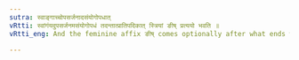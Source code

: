 ```yaml
---
sutra: स्वाङ्गाच्चोपसर्जनादसंयोगोपधात्
vRtti: स्वांगंयदुपसर्जनमसंयोगोपधं तदन्तात्प्रातिपदिकात् स्त्रियां ङीष् प्रत्ययो भवति ॥
vRtti_eng: And the feminine affix ङीष् comes optionally after what ends with the name of a part of the body, when the word is a subordinate member in a compound, and has not a conjunct for its penultimate letter (i. e. the final अ is not preceded by a double consonant).

---
```

